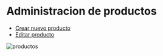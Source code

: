# Administracion de productos
 - [Crear nuevo producto](#nuevo)
 - [Editar producto](#editar)



 ![productos](/images/docs/documentp/moduloProductos.png)

 

